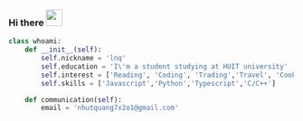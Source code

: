 ### Hi there <img src="https://em-content.zobj.net/source/microsoft-teams/337/waving-hand_1f44b.png" width="29"> 

``` Python
class whoami:
    def __init__(self):
        self.nickname = 'lnq'
        self.education = 'I\'m a student studying at HUIT university'
        self.interest = ['Reading', 'Coding', 'Trading','Travel', 'Cooking']
        self.skills = ['Javascript','Python','Typescript','C/C++']

    def communication(self):
        email = 'nhutquang7x2o1@gmail.com'

```




